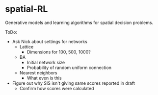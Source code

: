 # spatial-RL
Generative models and learning algorithms for spatial decision problems.

ToDo:

- Ask Nick about settings for networks
    * Lattice
        * Dimensions for 100, 500, 1000?
    * BA
        * Initial network size
        * Probability of random uniform connection
    * Nearest neighbors
        * What even is this     
- Figure out why SIS isn't giving same scores reported in draft
    * Confirm how scores were calculated

